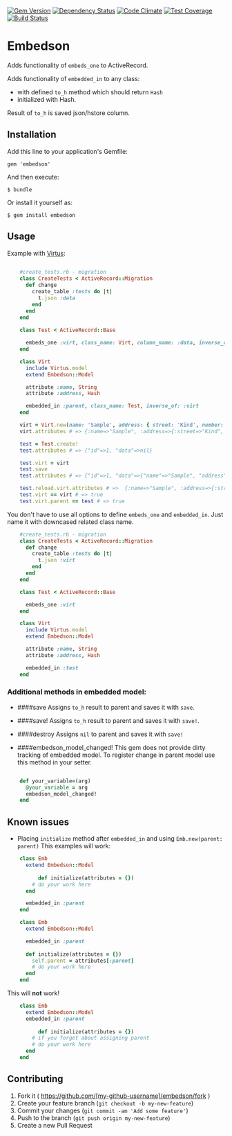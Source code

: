 [![Gem Version](https://badge.fury.io/rb/embedson.svg)](http://badge.fury.io/rb/embedson)
[![Dependency Status](https://gemnasium.com/sufleR/embedson.svg)](https://gemnasium.com/sufleR/embedson)
[![Code Climate](https://codeclimate.com/github/sufleR/embedson/badges/gpa.svg)](https://codeclimate.com/github/sufleR/embedson)
[![Test Coverage](https://codeclimate.com/github/sufleR/embedson/badges/coverage.svg)](https://codeclimate.com/github/sufleR/embedson)
[![Build Status](https://travis-ci.org/sufleR/embedson.svg?branch=master)](https://travis-ci.org/sufleR/embedson)

# Embedson

Adds functionality of `embeds_one` to ActiveRecord.

Adds functionality of `embedded_in` to any class:

- with defined `to_h` method which should return `Hash` 
- initialized with Hash.

Result of `to_h` is saved json/hstore column.


## Installation

Add this line to your application's Gemfile:

    gem 'embedson'

And then execute:

    $ bundle

Or install it yourself as:

    $ gem install embedson

## Usage

Example with [Virtus](https://github.com/solnic/virtus):

```RUBY
	
	#create_tests.rb - migration
	class CreateTests < ActiveRecord::Migration
	  def change
	    create_table :tests do |t|
	      t.json :data
	    end
	  end
	end
	
	class Test < ActiveRecord::Base

	  embeds_one :virt, class_name: Virt, column_name: :data, inverse_of: :parent
	end

	class Virt
	  include Virtus.model
	  extend Embedson::Model

	  attribute :name, String
	  attribute :address, Hash

	  embedded_in :parent, class_name: Test, inverse_of: :virt
	end

	virt = Virt.new(name: 'Sample', address: { street: 'Kind', number: '33' })
	virt.attributes # => {:name=>"Sample", :address=>{:street=>"Kind", :number=>"33"}}

	test = Test.create!
	test.attributes # => {"id"=>1, "data"=>nil}

	test.virt = virt
	test.save
	test.attributes # => {"id"=>1, "data"=>{"name"=>"Sample", "address"=>{"street"=>"Kind", "number"=>"33"}}

	test.reload.virt.attributes # =>  {:name=>"Sample", :address=>{:street=>"Kind", :number=>"33"}}
	test.virt == virt # => true
	test.virt.parent == test # => true

```

You don't have to use all options to define ```embeds_one``` and ```embedded_in```. Just name it with downcased related class name.


```RUBY
	#create_tests.rb - migration
	class CreateTests < ActiveRecord::Migration
	  def change
	    create_table :tests do |t|
	      t.json :virt
	    end
	  end
	end

	class Test < ActiveRecord::Base

	  embeds_one :virt
	end

	class Virt
	  include Virtus.model
	  extend Embedson::Model

	  attribute :name, String
	  attribute :address, Hash

	  embedded_in :test
	end
```

### Additional methods in embedded model:

- ####save
	Assigns ```to_h``` result to parent and saves it with ```save```.

- ####save!
	Assigns ```to_h``` result to parent and saves it with ```save!```.

- ####destroy
	Assigns ```nil``` to parent and saves it with ```save!```

- ####embedson_model_changed!
	This gem does not provide dirty tracking of embedded model. To register change in parent model use this method in your setter.


```RUBY

	def your_variable=(arg)
	  @your_variable = arg
	  embedson_model_changed!
	end

```

## Known issues

- Placing ```initialize``` method after ```embedded_in``` and using ```Emb.new(parent: parent)```
This examples will work:

```RUBY
	class Emb
	  extend Embedson::Model
	  
          def initialize(attributes = {})
	    # do your work here
	  end

	  embedded_in :parent
	end
``` 

```RUBY
	class Emb
	  extend Embedson::Model

	  embedded_in :parent
        
	  def initialize(attributes = {})
	    self.parent = attributes[:parent]
	    # do your work here
	  end
	end
``` 

This will **not** work!

```RUBY
	class Emb
	  extend Embedson::Model
	  embedded_in :parent
	  
          def initialize(attributes = {})
	    # if you forget about assigning parent
	    # do your work here
	  end
	end

```


## Contributing

1. Fork it ( https://github.com/[my-github-username]/embedson/fork )
2. Create your feature branch (`git checkout -b my-new-feature`)
3. Commit your changes (`git commit -am 'Add some feature'`)
4. Push to the branch (`git push origin my-new-feature`)
5. Create a new Pull Request

